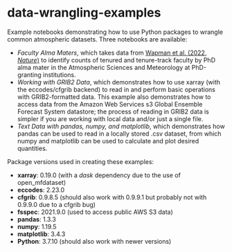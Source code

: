 # data-wrangling-examples
Example notebooks demonstrating how to use Python packages to wrangle common atmospheric datasets. Three notebooks are available: 

<ul>
  <li><i>Faculty Alma Maters</i>, which takes data from <a href="https://www.nature.com/articles/s41586-022-05222-x">Wapman et al. (2022, <i>Nature</i>)</a> to identify counts of tenured and tenure-track faculty by PhD alma mater in the Atmospheric Sciences and Meteorology at PhD-granting institutions.</li>
  <li><i>Working with GRIB2 Data</i>, which demonstrates how to use xarray (with the eccodes/cfgrib backend) to read in and perform basic operations with GRIB2-formatted data. This example also demonstrates how to access data from the Amazon Web Services s3 Global Ensemble Forecast System datastore; the process of reading in GRIB2 data is simpler if you are working with local data and/or just a single file.</li>
  <li><i>Text Data with pandas, numpy, and matplotlib</i>, which demonstrates how pandas can be used to read in a locally stored .csv dataset, from which numpy and matplotlib can be used to calculate and plot desired quantities.</li>
</ul>

Package versions used in creating these examples:
<ul>
  <li><b>xarray</b>: 0.19.0 (with a <i>dask</i> dependency due to the use of open_mfdataset)</li>
  <li><b>eccodes</b>: 2.23.0</li>
  <li><b>cfgrib</b>: 0.9.8.5 (should also work with 0.9.9.1 but probably not with 0.9.9.0 due to a cfgrib bug)</li>
  <li><b>fsspec</b>: 2021.9.0 (used to access public AWS S3 data)</li>
  <li><b>pandas</b>: 1.3.3</li>
  <li><b>numpy</b>: 1.19.5</li>
  <li><b>matplotlib</b>: 3.4.3</li>
  <li><b>Python</b>: 3.7.10 (should also work with newer versions)</li>
</ul>
